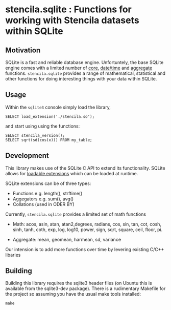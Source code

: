 # stencila.sqlite : Functions for working with Stencila datasets within SQLite

## Motivation

SQLite is a fast and reliable database engine.
Unfortuntely, the base SQLite engine comes with a limited number of [core](http://www.sqlite.org/lang_corefunc.html), [date/time](http://www.sqlite.org/lang_datefunc.html) and [aggregate](http://www.sqlite.org/lang_aggfunc.html) functions.
`stencila.sqlite` provides a range of mathematical, statistical and other functions for doing interesting things with your data within SQLite.

## Usage

Within the `sqlite3` console simply load the library,

```
SELECT load_extension('./stencila.so');
```

and start using using the functions:

```
SELECT stencila_version();
SELECT sqrt(sd(cos(x))) FROM my_table;
```
## Development

This library makes use of the SQLite C API to extend its functionality.
SQLite allows for [loadable extensions](http://www.sqlite.org/cvstrac/wiki?p=LoadableExtensions) which can be loaded at runtime.

SQLite extensions can be of three types:

* Functions e.g. length(), strftime()
* Aggegators e.g. sum(), avg()
* Collations (used in ODER BY)

Currently, `stencila.sqlite` provides a limited set of math functions

* Math: acos, asin, atan, atan2,degrees, radians, cos, sin, tan, cot, cosh, sinh, tanh, coth, exp,
log, log10, power, sign, sqrt, square, ceil, floor, pi.


* Aggregate: mean, geomean, harmean, sd, variance

Our intension is to add more functions over time by levering existing C/C++ libaries

## Building

Building this library requires the sqlite3 header files (on Ubuntu this is available from the sqlite3-dev package).
There is a rudimentary Makefile for the project so assuming you have the usual make tools installed:

```
make
```


